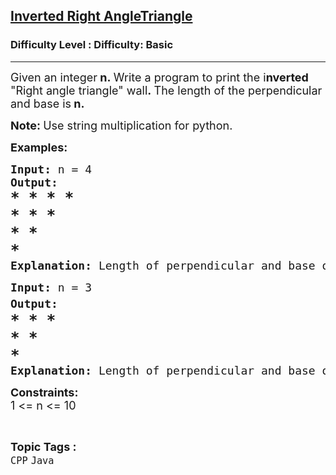 <h2><a href="https://www.geeksforgeeks.org/problems/inverted-right-angletriangle-1605691171--104349/1&selectedLang=python3">Inverted Right AngleTriangle</a></h2><h3>Difficulty Level : Difficulty: Basic</h3><hr><div class="problems_problem_content__Xm_eO"><p><span style="font-size: 18px;">Given an integer<strong> n</strong><strong>.&nbsp;</strong>Write a program to print the i<strong>nverted</strong> "Right angle triangle" wall<strong>.&nbsp;</strong>The length&nbsp;of the perpendicular and base&nbsp;is<strong> n.</strong></span></p>
<p><span style="font-size: 18px;"><strong>Note:&nbsp;</strong>Use string multiplication for python.</span></p>
<p><span style="font-size: 18px;"><strong>Examples:</strong> <strong> </strong></span></p>
<pre><span style="font-size: 18px;"><strong>Input: </strong>n = 4
<strong>Output:
</strong><span style="font-size: 18pt;"><strong>* * * * <br></strong></span><span style="font-size: 18pt;"><strong>* * * <br></strong></span><span style="font-size: 18pt;"><strong>* * <br></strong></span><strong><span style="font-size: 18pt;">*</span></strong>
<strong>Explanation: </strong>Length of perpendicular and base of triangle is 4 .</span></pre>
<pre><span style="font-size: 18px;"><strong>Input: </strong>n = 3<br><strong>Output:</strong><span style="font-size: 18pt;"><strong><br></strong></span><span style="font-size: 18pt;"><strong>* * * <br></strong></span><span style="font-size: 18pt;"><strong>* * <br></strong></span><strong><span style="font-size: 18pt;">*</span></strong>
<strong>Explanation: </strong>Length of perpendicular and base of triangle is 3 .</span></pre>
<p><span style="font-size: 18px;"><strong>Constraints:</strong><br>1 &lt;= n &lt;= 10</span></p></div><br><p><span style=font-size:18px><strong>Topic Tags : </strong><br><code>CPP</code>&nbsp;<code>Java</code>&nbsp;